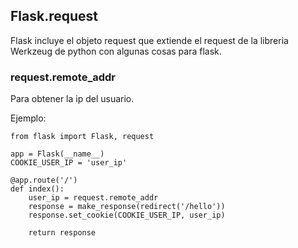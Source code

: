 ## Flask.request
Flask incluye el objeto request que extiende el request de la libreria Werkzeug de python con algunas cosas para flask.

### request.remote_addr
Para obtener la ip del usuario.

Ejemplo:
```
from flask import Flask, request

app = Flask(__name__)
COOKIE_USER_IP = 'user_ip'

@app.route('/')
def index():
	user_ip = request.remote_addr
	response = make_response(redirect('/hello'))
	response.set_cookie(COOKIE_USER_IP, user_ip)

	return response
```